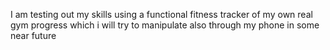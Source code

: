 I am testing out my skills using a functional fitness tracker of my own real gym progress which i will try to manipulate also through my phone in some near future
